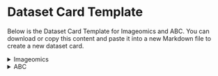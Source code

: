 # Dataset Card Template

Below is the Dataset Card Template for Imageomics and ABC. You can download or copy this content and paste it into a new Markdown file to create a new dataset card. 

<details>
<summary>Imageomics</summary>
</br>
<b><a href="https://github.com/Imageomics/Imageomics-guide/raw/main/docs/wiki-guide/HF_DatasetCard_Template_Imageomics.md" target="_blank">Download Template</a></b>


{{ include_file_as_code("docs/wiki-guide/HF_DatasetCard_Template_Imageomics.md") }}

</details>

<details>
<summary>ABC</summary>
</br>
<b><a href="https://github.com/Imageomics/Imageomics-guide/raw/main/docs/wiki-guide/HF_DatasetCard_Template_ABC.md" target="_blank">Download Template</a></b>

{{ include_file_as_code("docs/wiki-guide/HF_DatasetCard_Template_ABC.md") }}

</details>